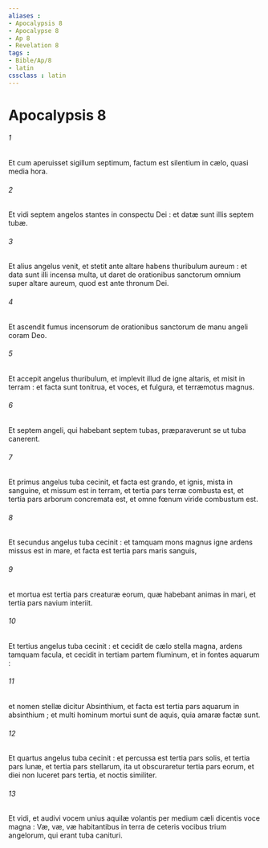 ```yaml
---
aliases : 
- Apocalypsis 8
- Apocalypse 8
- Ap 8
- Revelation 8
tags : 
- Bible/Ap/8
- latin
cssclass : latin
---
```


# Apocalypsis 8

###### 1
Et cum aperuisset sigillum septimum, factum est silentium in cælo, quasi media hora.
###### 2
Et vidi septem angelos stantes in conspectu Dei : et datæ sunt illis septem tubæ.
###### 3
Et alius angelus venit, et stetit ante altare habens thuribulum aureum : et data sunt illi incensa multa, ut daret de orationibus sanctorum omnium super altare aureum, quod est ante thronum Dei.
###### 4
Et ascendit fumus incensorum de orationibus sanctorum de manu angeli coram Deo.
###### 5
Et accepit angelus thuribulum, et implevit illud de igne altaris, et misit in terram : et facta sunt tonitrua, et voces, et fulgura, et terræmotus magnus.
###### 6
Et septem angeli, qui habebant septem tubas, præparaverunt se ut tuba canerent.
###### 7
Et primus angelus tuba cecinit, et facta est grando, et ignis, mista in sanguine, et missum est in terram, et tertia pars terræ combusta est, et tertia pars arborum concremata est, et omne fœnum viride combustum est.
###### 8
Et secundus angelus tuba cecinit : et tamquam mons magnus igne ardens missus est in mare, et facta est tertia pars maris sanguis,
###### 9
et mortua est tertia pars creaturæ eorum, quæ habebant animas in mari, et tertia pars navium interiit.
###### 10
Et tertius angelus tuba cecinit : et cecidit de cælo stella magna, ardens tamquam facula, et cecidit in tertiam partem fluminum, et in fontes aquarum :
###### 11
et nomen stellæ dicitur Absinthium, et facta est tertia pars aquarum in absinthium ; et multi hominum mortui sunt de aquis, quia amaræ factæ sunt.
###### 12
Et quartus angelus tuba cecinit : et percussa est tertia pars solis, et tertia pars lunæ, et tertia pars stellarum, ita ut obscuraretur tertia pars eorum, et diei non luceret pars tertia, et noctis similiter.
###### 13
Et vidi, et audivi vocem unius aquilæ volantis per medium cæli dicentis voce magna : Væ, væ, væ habitantibus in terra de ceteris vocibus trium angelorum, qui erant tuba canituri.

